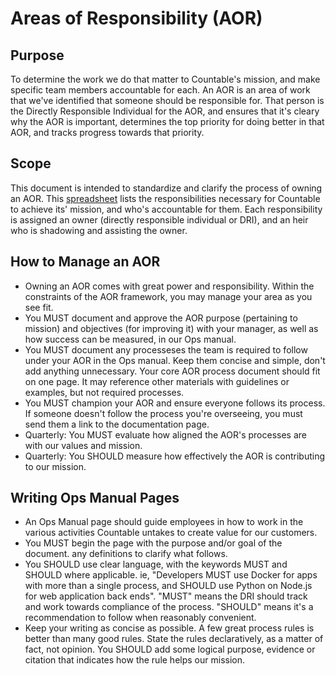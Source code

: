 
# Areas of Responsibility (AOR)

## Purpose
To determine the work we do that matter to Countable's mission, and make specific team members accountable for each. An AOR is an area of work that we've identified that someone should be responsible for. That person is the Directly Responsible Individual for the AOR, and ensures that it's cleary why the AOR is important, determines the top priority for doing better in that AOR, and tracks progress towards that priority.

## Scope
This document is intended to standardize and clarify the process of owning an AOR. This [spreadsheet](https://docs.google.com/spreadsheets/d/1S6VesJN11u7oxYceimjOucrW-7Be62JRianhzuy68kQ/edit#gid=0) lists the responsibilities necessary for Countable to achieve its' mission, and who's accountable for them. Each responsibility is assigned an owner (directly responsible individual or DRI), and an heir who is shadowing and assisting the owner.

## How to Manage an AOR
  * Owning an AOR comes with great power and responsibility. Within the constraints of the AOR framework, you may manage your area as you see fit.
  * You MUST document and approve the AOR purpose (pertaining to mission) and objectives (for improving it) with your manager, as well as how success can be measured, in our Ops manual.
  * You MUST document any processeses the team is required to follow under your AOR in the Ops manual. Keep them concise and simple, don't add anything unnecessary. Your core AOR process document should fit on one page. It may reference other materials with guidelines or examples, but not required processes.
  * You MUST champion your AOR and ensure everyone follows its process. If someone doesn't follow the process you're overseeing, you must send them a link to the documentation page.
  * Quarterly: You MUST evaluate how aligned the AOR's processes are with our values and mission.
  * Quarterly: You SHOULD measure how effectively the AOR is contributing to our mission.

## Writing Ops Manual Pages
   
  * An Ops Manual page should guide employees in how to work in the various activities Countable untakes to create value for our customers.
  * You MUST begin the page with the purpose and/or goal of the document. any definitions to clarify what follows.
  * You SHOULD use clear language, with the keywords MUST and SHOULD where applicable. ie, "Developers MUST use Docker for apps with more than a single process, and SHOULD use Python on Node.js for web application back ends". "MUST" means the DRI should track and work towards compliance of the process. "SHOULD" means it's a recommendation to follow when reasonably convenient.
  * Keep your writing as concise as possible. A few great process rules is better than many good rules. State the rules declaratively, as a matter of fact, not opinion. You SHOULD add some logical purpose, evidence or citation that indicates how the rule helps our mission.
